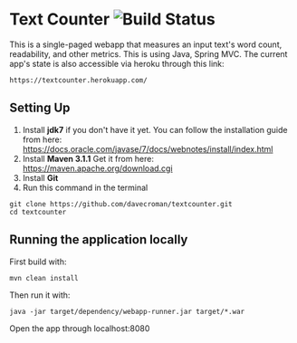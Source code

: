 # Text Counter ![Build Status](https://travis-ci.org/davecroman/textcounter.svg?branch=master)

This is a single-paged webapp that measures an input text's word count, readability, and other metrics. This is using Java, Spring MVC. The current app's state is also accessible via heroku through this link:

    https://textcounter.herokuapp.com/


## Setting Up

1. Install **jdk7** if you don't have it yet. You can follow the installation guide from here: https://docs.oracle.com/javase/7/docs/webnotes/install/index.html
2. Install **Maven 3.1.1** Get it from here: https://maven.apache.org/download.cgi
3. Install **Git**
4. Run this command in the terminal

```
git clone https://github.com/davecroman/textcounter.git
cd textcounter
```

## Running the application locally

First build with:
```
mvn clean install
```
Then run it with:
```
java -jar target/dependency/webapp-runner.jar target/*.war
```   
Open the app through localhost:8080
